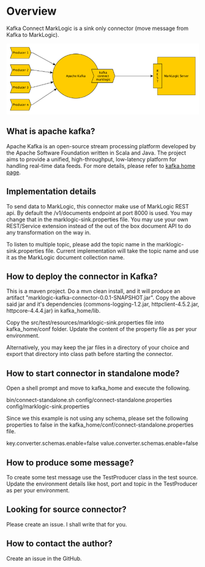 # Overview

Kafka Connect MarkLogic is a sink only connector (move message from Kafka to MarkLogic). 

![Kafka Connect MarkLogic](kafka-connect-ml.png)

## What is apache kafka?
Apache Kafka is an open-source stream processing platform developed by the Apache Software Foundation written in Scala and Java. The project aims to provide a unified, high-throughput, low-latency platform for handling real-time data feeds. For more details, please refer to [kafka home page](https://kafka.apache.org/).

## Implementation details 

To send data to MarkLogic, this connector make use of MarkLogic REST api. By default the /v1/documents endpoint at port 8000 is used. You may change that in the marklogic-sink.properties file. You may use your own REST/Service extension instead of the out of the box document API to do any transformation on the way in.

To listen to multiple topic, please add the topic name in the marklogic-sink.properties file. Current implementation will take the topic name and use it as the MarkLogic document collection name.

## How to deploy the connector in Kafka?

This is a maven project. Do a mvn clean install, and it will produce an artifact "marklogic-kafka-connector-0.0.1-SNAPSHOT.jar". Copy the above said jar and it's dependencies (commons-logging-1.2.jar, httpclient-4.5.2.jar, httpcore-4.4.4.jar) in kafka_home/lib.

Copy the src/test/resources/marklogic-sink.properties file into kafka_home/conf folder. Update the content of the property file as per your environment.

Alternatively, you may keep the jar files in a directory of your choice and export that directory into class path before starting the connector.

## How to start connector in standalone mode?

Open a shell prompt and move to kafka_home and execute the following.

bin/connect-standalone.sh config/connect-standalone.properties config/marklogic-sink.properties

Since we this example is not using any schema, please set the following properties to false in the kafka_home/conf/connect-standalone.properties file.

key.converter.schemas.enable=false
value.converter.schemas.enable=false

## How to produce some message?

To create some test message use the TestProducer class in the test source. Update the environment details like host, port and topic in the TestProducer as per your environment.

## Looking for source connector?

Please create an issue. I shall write that for you.

## How to contact the author?

Create an issue in the GitHub.
 


